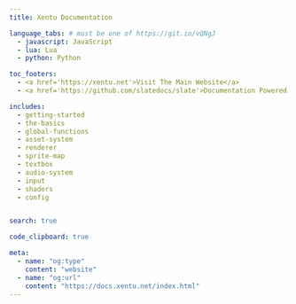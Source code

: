 ```yaml
---
title: Xentu Documentation

language_tabs: # must be one of https://git.io/vQNgJ
  - javascript: JavaScript
  - lua: Lua
  - python: Python

toc_footers:
  - <a href='https://xentu.net'>Visit The Main Website</a>
  - <a href='https://github.com/slatedocs/slate'>Documentation Powered by Slate</a>

includes:
  - getting-started
  - the-basics
  - global-functions
  - asset-system
  - renderer
  - sprite-map
  - textbox
  - audio-system
  - input
  - shaders
  - config


search: true

code_clipboard: true

meta:
  - name: "og:type"
    content: "website"
  - name: "og:url"
    content: "https://docs.xentu.net/index.html"
---
```

